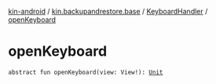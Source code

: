 [kin-android](../../index.md) / [kin.backupandrestore.base](../index.md) / [KeyboardHandler](index.md) / [openKeyboard](./open-keyboard.md)

# openKeyboard

`abstract fun openKeyboard(view: View!): `[`Unit`](https://kotlinlang.org/api/latest/jvm/stdlib/kotlin/-unit/index.html)